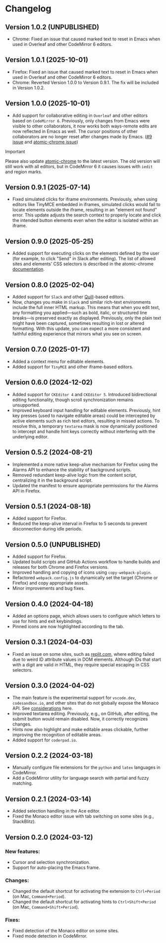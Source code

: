 # Changelog

## Version 1.0.2 (UNPUBLISHED)

- Chrome: Fixed an issue that caused marked text to reset in Emacs when used in Overleaf and other CodeMirror 6 editors.

## Version 1.0.1 (2025-10-01)

- Firefox: Fixed an issue that caused marked text to reset in Emacs when used in Overleaf and other CodeMirror 6 editors.
- Chrome: Reverted Version 1.0.0 to Version 0.9.1. The fix will be included in Version 1.0.2.

## Version 1.0.0 (2025-10-01)

- Add support for collaborative editing in `Overleaf` and other editors based on `CodeMirror 6`. Previously, only changes from Emacs were visible to other collaborators, it now works both ways-remote edits are now reflected in Emacs as well. The cursor positions of other collaborators are no longer reset after changes made by Emacs. ([#9 issue](https://github.com/KarimAziev/chrome-emacs/issues/9) and [atomic-chrome issue](https://github.com/KarimAziev/atomic-chrome/issues/9))

> [!IMPORTANT]
> Please also update [atomic-chrome](https://github.com/KarimAziev/atomic-chrome) to the latest version. The old version will still work with all editors, but in CodeMirror 6 it causes issues with `iedit` and region marks.

## Version 0.9.1 (2025-07-14)

- Fixed simulated clicks for iframe environments. Previously, when using editors like TinyMCE embedded in iframes, simulated clicks would fail to locate elements outside the iframe, resulting in an "element not found" error. This update adjusts the search context to properly locate and click the intended button elements even when the editor is isolated within an iframe.

## Version 0.9.0 (2025-05-25)

- Added support for executing clicks on the elements defined by the user (for example, to click "Send" in Slack after editing). The list of allowed sites and elements' CSS selectors is described in the atomic-chrome [documentation](https://github.com/KarimAziev/atomic-chrome?tab=readme-ov-file#simulated-clicks-via-custom-rules).

## Version 0.8.0 (2025-02-04)

- Added support for `Slack` and other [Quill](https://quilljs.com/)-based editors.
- Now, changes you make in `Slack` and similar rich-text environments include the full inner HTML markup. This means that when you edit text, any formatting you applied—such as bold, italic, or structured line breaks—is preserved exactly as displayed. Previously, only the plain text might have been captured, sometimes resulting in lost or altered formatting. With this update, you can expect a more consistent and faithful editing experience that mirrors what you see on screen.

## Version 0.7.0 (2025-01-17)

- Added a context menu for editable elements.
- Added support for `TinyMCE` and other iframe-based editors.

## Version 0.6.0 (2024-12-02)

- Added support for `CKEditor 4` and `CKEditor 5`. Introduced bidirectional editing functionality, though scroll synchronization remains unsupported.
- Improved keyboard input handling for editable elements. Previously, hint key presses (used to navigate editable areas) could be intercepted by active elements such as rich text editors, resulting in missed actions. To resolve this, a temporary `textarea` mask is now dynamically positioned to intercept and handle hint keys correctly without interfering with the underlying editor.

## Version 0.5.2 (2024-08-21)

- Implemented a more native keep-alive mechanism for Firefox using the Alarms API to enhance the stability of background scripts.
- Removed redundant keep-alive logic from the content script, centralizing it in the background script.
- Updated the manifest to ensure appropriate permissions for the Alarms API in Firefox.

## Version 0.5.1 (2024-08-18)

- Added support for Firefox.
- Reduced the keep-alive interval in Firefox to 5 seconds to prevent disconnection during idle periods.

## Version 0.5.0 (UNPUBLISHED)

- Added support for Firefox.
- Updated build scripts and GitHub Actions workflow to handle builds and releases for both Chrome and Firefox versions.
- Improved handling and copying of icons using `copy-webpack-plugin`.
- Refactored `webpack.config.js` to dynamically set the target (Chrome or Firefox) and copy appropriate assets.
- Minor improvements and bug fixes.

## Version 0.4.0 (2024-04-18)

- Added an options page, which allows users to configure which letters to use for hints and exit keybindings.
- Pinned icons are now highlighted according to the tab.

## Version 0.3.1 (2024-04-03)

- Fixed an issue on some sites, such as [replit.com](https://replit.com), where editing failed due to weird ID attribute values in DOM elements. Although IDs that start with a digit are valid in HTML, they require special escaping in CSS selectors.

## Version 0.3.0 (2024-04-02)

- The main feature is the experimental support for `vscode.dev`, `codesandbox.io`, and other sites that do not globally expose the Monaco API. See [considerations](https://github.com/KarimAziev/chrome-emacs/blob/main/docs/experimental-monaco-support.md) here.
- Improved textarea editing. Previously, e.g., on GitHub, after editing, the submit button would remain disabled. Now, it correctly recognizes changes.
- Hints now also highlight and make editable areas clickable, further improving the recognition of editable areas.
- Added support for `coderpad.io`.

## Version 0.2.2 (2024-03-18)

- Manually configure file extensions for the `python` and `latex` languages in CodeMirror.
- Add a CodeMirror utility for language search with partial and fuzzy matching.

## Version 0.2.1 (2024-03-14)

- Added selection handling in the Ace editor.
- Fixed the Monaco editor issue with tab switching on some sites (e.g., StackBlitz).

## Version 0.2.0 (2024-03-12)

### New features:

- Cursor and selection synchronization.
- Support for auto-placing the Emacs frame.

### Changes:

- Changed the default shortcut for activating the extension to `Ctrl+Period` (on Mac, `Command+Period`).
- Changed the default shortcut for activating hints to `Ctrl+Shift+Period` (on Mac, `Command+Shift+Period`).

### Fixes:

- Fixed detection of the Monaco editor on some sites.
- Fixed mode detection in CodeMirror.
